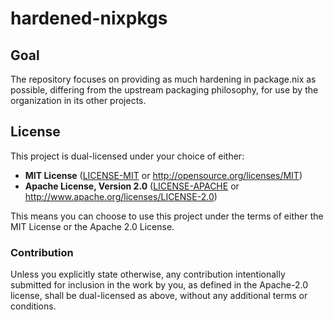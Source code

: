 # hardened-nixpkgs

## Goal

The repository focuses on providing as much hardening in package.nix as possible, differing from the upstream packaging philosophy, for use by the organization in its other projects.

## License

This project is dual-licensed under your choice of either:

- **MIT License** ([LICENSE-MIT](LICENSE-MIT) or http://opensource.org/licenses/MIT)
- **Apache License, Version 2.0** ([LICENSE-APACHE](LICENSE-APACHE) or http://www.apache.org/licenses/LICENSE-2.0)

This means you can choose to use this project under the terms of either the MIT License or the Apache 2.0 License.

### Contribution

Unless you explicitly state otherwise, any contribution intentionally submitted for inclusion in the work by you, as defined in the Apache-2.0 license, shall be dual-licensed as above, without any additional terms or conditions.
